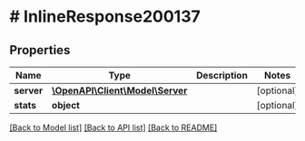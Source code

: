# # InlineResponse200137

## Properties

Name | Type | Description | Notes
------------ | ------------- | ------------- | -------------
**server** | [**\OpenAPI\Client\Model\Server**](Server.md) |  | [optional]
**stats** | **object** |  | [optional]

[[Back to Model list]](../../README.md#models) [[Back to API list]](../../README.md#endpoints) [[Back to README]](../../README.md)
